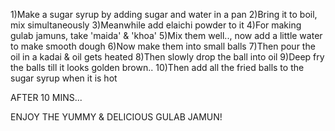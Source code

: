 1)Make a sugar syrup by adding sugar and water in a pan
2)Bring it to boil, mix simultaneously
3)Meanwhile add elaichi powder to it
4)For making gulab jamuns, take 'maida' & 'khoa'
5)Mix them well.., now add a little water to make smooth dough
6)Now make them into small balls
7)Then pour the oil in a kadai & oil gets heated
8)Then slowly drop the ball into oil
9)Deep fry the balls till it looks golden brown..
10)Then add all the fried balls to the sugar syrup when it is hot

AFTER 10 MINS... 

ENJOY THE YUMMY & DELICIOUS GULAB JAMUN!